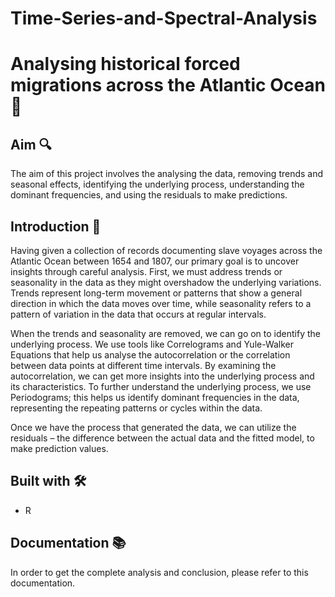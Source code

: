 # Time-Series-and-Spectral-Analysis 

# Analysing historical forced migrations across the Atlantic Ocean 🚢
## Aim 🔍
The aim of this project involves the analysing the data, removing trends and seasonal effects, identifying the underlying process, understanding the dominant frequencies, and using the residuals to make predictions. 

## Introduction 🌊
Having given a collection of records documenting slave voyages across the Atlantic Ocean between 1654 and 1807, our primary goal is to uncover insights through careful analysis. First, we must address trends or seasonality in the data as they might overshadow the underlying variations. Trends represent long-term movement or patterns that show a general direction in which the data moves over time, while seasonality refers to a pattern of variation in the data that occurs at regular intervals.

When the trends and seasonality are removed, we can go on to identify the underlying process. We use tools like Correlograms and Yule-Walker Equations that help us analyse the autocorrelation or the correlation between data points at different time intervals. By examining the autocorrelation, we can get more insights into the underlying process and its characteristics. To further understand the underlying process, we use Periodograms; this helps us identify dominant frequencies in the data, representing the repeating patterns or cycles within the data.

Once we have the process that generated the data, we can utilize the residuals – the difference between the actual data and the fitted model, to make prediction values.

## Built with 🛠️
* R 

## Documentation 📚
In order to get the complete analysis and conclusion, please refer to this documentation.

